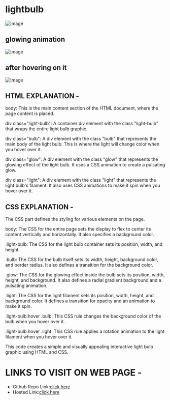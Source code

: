 # lightbulb
![image](https://github.com/namishagurunani/lightbulb/assets/126158413/c9464692-177a-489e-afa0-483fe6b145ff)
## glowing animation
![image](https://github.com/namishagurunani/lightbulb/assets/126158413/9ed624aa-a950-4b77-bff6-55f1c82db821)
## after hovering on it 
![image](https://github.com/namishagurunani/lightbulb/assets/126158413/bf10de56-0c56-41bc-bf62-fed28908de87)

## HTML EXPLANATION - 
body: This is the main content section of the HTML document, where the page content is placed.

div class="light-bulb": A container div element with the class "light-bulb" that wraps the entire light bulb graphic.

div class="bulb": A div element with the class "bulb" that represents the main body of the light bulb. This is where the light will change color when you hover over it.

div class="glow": A div element with the class "glow" that represents the glowing effect of the light bulb. It uses a CSS animation to create a pulsating glow.

div class="light": A div element with the class "light" that represents the light bulb's filament. It also uses CSS animations to make it spin when you hover over it.

## CSS EXPLANATION - 
The CSS part defines the styling for various elements on the page.

body: The CSS for the entire page sets the display to flex to center its content vertically and horizontally. It also specifies a background color.

.light-bulb: The CSS for the light bulb container sets its position, width, and height.

.bulb: The CSS for the bulb itself sets its width, height, background color, and border radius. It also defines a transition for the background color.

.glow: The CSS for the glowing effect inside the bulb sets its position, width, height, and background. It also defines a radial gradient background and a pulsating animation.

.light: The CSS for the light filament sets its position, width, height, and background color. It defines a transition for opacity and an animation to make it spin.

.light-bulb:hover .bulb: This CSS rule changes the background color of the bulb when you hover over it.

.light-bulb:hover .light: This CSS rule applies a rotation animation to the light filament when you hover over it.

This code creates a simple and visually appealing interactive light bulb graphic using HTML and CSS.

# LINKS TO VISIT ON WEB PAGE -
- Github Repo Link:[click here](https://github.com/namishagurunani/lightbulb)
- Hosted Link:[click here](https://namishagurunani.github.io/lightbulb/)
